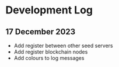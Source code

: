 # Development Log

## 17 December 2023

- Add register between other seed servers
- Add register blockchain nodes
- Add colours to log messages
